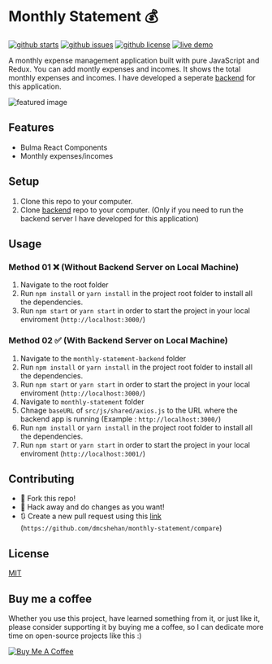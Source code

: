 # Monthly Statement 💰

[![github starts](https://img.shields.io/github/stars/dmcshehan/monthly-statement)](https://github.com/dmcshehan/monthly-statement/stargazers) [![github issues](https://img.shields.io/github/issues/dmcshehan/monthly-statement)](https://github.com/dmcshehan/monthly-statement/issues) [![github license](https://img.shields.io/github/license/dmcshehan/monthly-statement)](https://github.com/dmcshehan/monthly-statement/blob/master/LICENSE.md) [![live demo](https://img.shields.io/badge/Demo-online-success?logo=netlify&style=plastic)](https://monthlystmt.netlify.app/)

A monthly expense management application built with pure JavaScript and Redux. You can add montly expenses and incomes. It shows the total monthly expenses and incomes. I have developed a seperate [backend](https://github.com/dmcshehan/monthly-statement-backend) for this application.

![featured image](https://i.imgur.com/UXTKfYB.png)

## Features

- Bulma React Components
- Monthly expenses/incomes

## Setup

1.  Clone this repo to your computer.
2.  Clone [backend](https://github.com/dmcshehan/monthly-statement-backend) repo to your computer. (Only if you need to run the backend server I have developed for this application)

## Usage

### Method 01 ❌ (Without Backend Server on Local Machine)

1.  Navigate to the root folder
2.  Run `npm install` or `yarn install` in the project root folder to install all the dependencies.
3.  Run `npm start` or `yarn start` in order to start the project in your local enviroment (`http://localhost:3000/`)

### Method 02 ✅ (With Backend Server on Local Machine)

1.  Navigate to the `monthly-statement-backend` folder
2.  Run `npm install` or `yarn install` in the project root folder to install all the dependencies.
3.  Run `npm start` or `yarn start` in order to start the project in your local enviroment (`http://localhost:3000/`)
4.  Navigate to `monthly-statement` folder
5.  Chnage `baseURL` of `src/js/shared/axios.js` to the URL where the backend app is running (Example : `http://localhost:3000/`)
6.  Run `npm install` or `yarn install` in the project root folder to install all the dependencies.
7.  Run `npm start` or `yarn start` in order to start the project in your local enviroment (`http://localhost:3001/`)

## Contributing

- 🍴 Fork this repo!
- 🔨 Hack away and do changes as you want!
- 🔃 Create a new pull request using this [link](https://github.com/dmcshehan/monthly-statement/compare) (`https://github.com/dmcshehan/monthly-statement/compare`)

## License

[MIT](https://github.com/dmcshehan/monthly-statement/blob/master/LICENSE.md)

## Buy me a coffee

Whether you use this project, have learned something from it, or just like it, please consider supporting it by buying me a coffee, so I can dedicate more time on open-source projects like this :)

<a href="https://www.buymeacoffee.com/dmcshehan" target="_blank"><img src="https://www.buymeacoffee.com/assets/img/custom_images/orange_img.png" alt="Buy Me A Coffee" style="height: auto !important;width: auto !important;" ></a>
